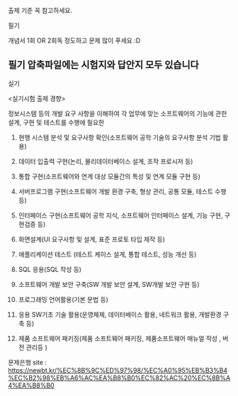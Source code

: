 출제 기준 꼭 참고하세요.

필기

개념서 1회 OR 2회독 정도하고 문제 많이 푸세요 :D

필기 압축파일에는 시험지와 답안지 모두 있습니다
------------------------------------------------------------------------------------------------------------------------------

실기

<실기시험 출제 경향>

정보시스템 등의 개발 요구 사항을 이해하여 각 업무에 맞는 소프트웨어의 기능에 관한 설계, 구현 및 테스트를 수행에 필요한 

1. 현행 시스템 분석 및 요구사항 확인(소프트웨어 공학 기술의 요구사항 분석 기법 활용)

2. 데이터 입출력 구현(논리, 물리데이터베이스 설계, 조작 프로시저 등)

3. 통합 구현(소프트웨어와 연계 대상 모듈간의 특성 및 연계 모듈 구현 등)

4. 서버프로그램 구현(소프트웨어 개발 환경 구축, 형상 관리, 공통 모듈, 테스트 수행 등)

5. 인터페이스 구현(소프트웨어 공학 지식, 소프트웨어 인터페이스 설계, 기능 구현, 구현검증 등)

6. 화면설계(UI 요구사항 및 설계, 표준 프로토 타입 제작 등)

7. 애플리케이션 테스트 (테스트 케이스 설계, 통합 테스트, 성능 개선 등)

8. SQL 응용(SQL 작성 등)

9. 소프트웨어 개발 보안 구축(SW 개발 보안 설계, SW개발 보안 구현 등)

10. 프로그래밍 언어활용(기본 문법 등)

11. 응용 SW기초 기술 활용(운영체제, 데이터베이스 활용, 네트워크 활용, 개발환경 구축 등)

12. 제품 소프트웨어 패키징(제품 소프트웨어 패키징, 제품소프트웨어 매뉴얼 작성 , 버전 관리등 )

문제은행 site : https://newbt.kr/%EC%8B%9C%ED%97%98/%EC%A0%95%EB%B3%B4%EC%B2%98%EB%A6%AC%EA%B8%B0%EC%82%AC%20%EC%8B%A4%EA%B8%B0
